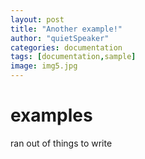 ```yaml
---
layout: post
title: "Another example!"
author: "quietSpeaker"
categories: documentation
tags: [documentation,sample]
image: img5.jpg
---
```


# examples

ran out of things to write